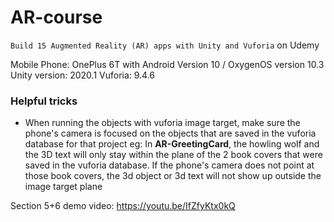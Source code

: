 # AR-course
`Build 15 Augmented Reality (AR) apps with Unity and Vuforia` on Udemy

Mobile Phone: OnePlus 6T with Android Version 10 / OxygenOS version 10.3
Unity version: 2020.1
Vuforia: 9.4.6


### Helpful tricks
 - When running the objects with vuforia image target, make sure the phone's camera is focused on the objects that are saved in the vuforia database for that project
 eg: In <b>AR-GreetingCard</b>, the howling wolf and the 3D text will only stay within the plane of the 2 book covers that were saved in the vuforia database. If the phone's camera does not point at those book covers, the 3d object or 3d text will not show up outside the image target plane

 Section 5+6 demo video: https://youtu.be/IfZfyKtx0kQ